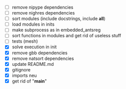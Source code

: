 - [ ] remove nipype dependencies
- [ ] remove nighres dependencies
- [ ] sort modules (include docstrings, include __all__)
- [ ] load modules in inits
- [ ] make subprocess as in embedded_antsreg
- [ ] sort functions in modules and get rid of useless stuff
- [ ] tests (mesh)
- [x] solve execution in init
- [x] remove gbb dependencies
- [x] remove natsort dependencies
- [x] update README.md
- [x] gitignore
- [x] imports neu
- [x] get rid of "__main__"
